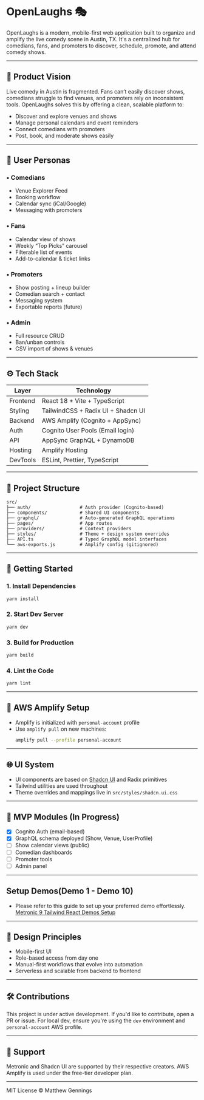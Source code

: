 # OpenLaughs 🎭

OpenLaughs is a modern, mobile-first web application built to organize and
amplify the live comedy scene in Austin, TX. It's a centralized hub for
comedians, fans, and promoters to discover, schedule, promote, and attend comedy
shows.

---

## 🎯 Product Vision

Live comedy in Austin is fragmented. Fans can’t easily discover shows, comedians
struggle to find venues, and promoters rely on inconsistent tools. OpenLaughs
solves this by offering a clean, scalable platform to:

- Discover and explore venues and shows
- Manage personal calendars and event reminders
- Connect comedians with promoters
- Post, book, and moderate shows easily

---

## 👤 User Personas

### • Comedians

- Venue Explorer Feed
- Booking workflow
- Calendar sync (iCal/Google)
- Messaging with promoters

### • Fans

- Calendar view of shows
- Weekly “Top Picks” carousel
- Filterable list of events
- Add-to-calendar & ticket links

### • Promoters

- Show posting + lineup builder
- Comedian search + contact
- Messaging system
- Exportable reports (future)

### • Admin

- Full resource CRUD
- Ban/unban controls
- CSV import of shows & venues

---

## ⚙️ Tech Stack

| Layer    | Technology                         |
| -------- | ---------------------------------- |
| Frontend | React 18 + Vite + TypeScript       |
| Styling  | TailwindCSS + Radix UI + Shadcn UI |
| Backend  | AWS Amplify (Cognito + AppSync)    |
| Auth     | Cognito User Pools (Email login)   |
| API      | AppSync GraphQL + DynamoDB         |
| Hosting  | Amplify Hosting                    |
| DevTools | ESLint, Prettier, TypeScript       |

---

## 🧱 Project Structure

```
src/
├── auth/                  # Auth provider (Cognito-based)
├── components/            # Shared UI components
├── graphql/               # Auto-generated GraphQL operations
├── pages/                 # App routes
├── providers/             # Context providers
├── styles/                # Theme + design system overrides
├── API.ts                 # Typed GraphQL model interfaces
└── aws-exports.js         # Amplify config (gitignored)
```

---

## 🚀 Getting Started

### 1. Install Dependencies

```bash
yarn install
```

### 2. Start Dev Server

```bash
yarn dev
```

### 3. Build for Production

```bash
yarn build
```

### 4. Lint the Code

```bash
yarn lint
```

---

## 📡 AWS Amplify Setup

- Amplify is initialized with `personal-account` profile
- Use `amplify pull` on new machines:
  ```bash
  amplify pull --profile personal-account
  ```

---

## 🌐 UI System

- UI components are based on [Shadcn UI](https://ui.shadcn.com) and Radix
  primitives
- Tailwind utilities are used throughout
- Theme overrides and mappings live in `src/styles/shadcn.ui.css`

---

## 📅 MVP Modules (In Progress)

- [x] Cognito Auth (email-based)
- [x] GraphQL schema deployed (Show, Venue, UserProfile)
- [ ] Show calendar views (public)
- [ ] Comedian dashboards
- [ ] Promoter tools
- [ ] Admin panel

---

## Setup Demos(Demo 1 - Demo 10)

- Please refer to this guide to set up your preferred demo effortlessly.
  [Metronic 9 Tailwind React Demos Setup](https://devs.keenthemes.com/question/metronic-9-tailwind-react-demos-setup)

---

## 🧠 Design Principles

- Mobile-first UI
- Role-based access from day one
- Manual-first workflows that evolve into automation
- Serverless and scalable from backend to frontend

---

## 🛠 Contributions

This project is under active development. If you'd like to contribute, open a PR
or issue. For local dev, ensure you're using the `dev` environment and
`personal-account` AWS profile.

---

## 🤝 Support

Metronic and Shadcn UI are supported by their respective creators. AWS Amplify
is used under the free-tier developer plan.

---

MIT License © Matthew Gennings
